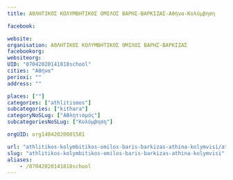 ```yaml
---
title: ΑΘΛΗΤΙΚΟΣ ΚΟΛΥΜΒΗΤΙΚΟΣ ΟΜΙΛΟΣ ΒΑΡΗΣ-ΒΑΡΚΙΖΑΣ-Αθήνα-Κολύμβηση

facebook:

website:
organisation: ΑΘΛΗΤΙΚΟΣ ΚΟΛΥΜΒΗΤΙΚΟΣ ΟΜΙΛΟΣ ΒΑΡΗΣ-ΒΑΡΚΙΖΑΣ
facebookorg:
websiteorg:
UID: "07042020141818school"
cities: "Αθήνα"
perioxi: ""
address: ""

places: [""]
categories: ["athlitismos"]
subcategories: ["kithara"]
categoryNoSLug: ["Αθλητισμός"]
subcategoriesNoSLug: ["Κολύμβηση"]

orgUID: org14042020001501

url: "athlitikos-kolymbitikos-omilos-baris-barkizas-athina-kolymvisi/athina//"
slug: "athlitikos-kolymbitikos-omilos-baris-barkizas-athina-kolymvisi"
aliases:
    - /07042020141818school
---
```





